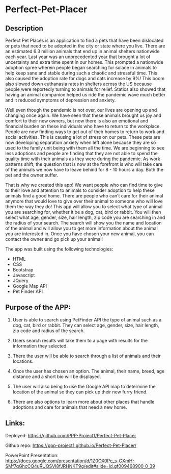 # Perfect-Pet-Placer

## Description

Perfect Pet Places is an application to find a pets that have been dislocated or pets that need to be adopted in the city or state where you live. There are an estimated 6.3 million animals that end up in animal shelters nationwide each year. Last year was an unprecedented year that brought a lot of uncertainty and extra time spent in our homes. This prompted a nationwide adoption spree wherein people began searching for solace in animals to help keep sane and stable during such a chaotic and stressful time. This also caused the  adoption rate for dogs and cats increase by 9%! This boom also slowed down euthanasia rates in shelters across the US because people were reportedly turning to animals for relief. Statics also showed that having an animal companion helped us ride the pandemic wave much better and it reduced symptoms of depression and anxiety.

Well even though the pandemic is not over, our lives are opening up and changing once again. We have seen that these animals brought us joy and comfort to their new owners, but now there is also an emotional and financial burden on these individuals who have to return to the workplace. People are now finding ways to get out of their homes to return to work and social activities. This is causing a lot of stress on our pets. These pets are now developing separation anxiety when left alone because they are so used to the family unit being with them all the time. We are beginning to see less adoptions and people are finding that they are not able to spend the quality time with their animals as they were during the pandemic. As work patterns shift, the question that is now at the forefront is who will take care of the animals we now have to leave behind for 8 - 10 hours a day. Both the pet and the owner suffer. 

That is why we created this app! We want people who can find time to give to their love and attention to animals to consider adoption to help these animals find a good home. There are people who can’t care for their animal anymore that would love to give over their animal to someone who will love them the way they do! 
This app will allow you to select what type of animal you are searching for, whether it be a dog, cat, bird or rabbit. You will then select what age, gender, size, hair length, zip code you are searching in and the radius of your search. The search will show you the name and location of the animal and will allow you to get more information about the animal you are interested in. Once you have chosen your new animal, you can contact the owner and go pick up your animal! 

The app was built using the following technologies:

* HTML
* CSS
* Bootstrap
* Javascript 
* JQuery
* Google Map API
* Pet Finder API

## Purpose of the APP:

1. User is able to search using PetFinder API the type of animal such as a dog, cat, bird or rabbit. They can select age, gender, size, hair length, zip code and radius of the search.

2. Users search results will take them to a page with results for the information they selected. 

3. There the user will be able to search through a list of animals and their locations.

4. Once the user has chosen an option. The animal, their name, breed, age distance and a short bio will be displayed. 

5. The user will also being to use the Google API map to determine the location of the animal so they can pick up their new furry friend.

6. There are also options to learn more about other places that handle adoptions and care for animals that need a new home.

## Links:

Deployed: https://github.com/PPP-Project1/Perfect-Pet-Placer

Github repo: https://ppp-project1.github.io/Perfect-Pet-Placer/

PowerPoint Presentation: https://docs.google.com/presentation/d/1Z0OX0Pc_s-GXmH-SMf7qGhcCQ4uRUQSVI8fJRHNKT9g/edit#slide=id.gf009468900_0_39